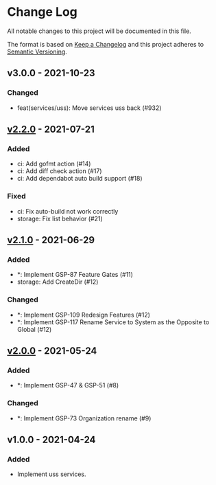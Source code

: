 # Change Log

All notable changes to this project will be documented in this file.

The format is based on [Keep a Changelog](https://keepachangelog.com/)
and this project adheres to [Semantic Versioning](https://semver.org/).

## v3.0.0 - 2021-10-23

### Changed

- feat(services/uss): Move services uss back (#932)

## [v2.2.0] - 2021-07-21

### Added

- ci: Add gofmt action (#14)
- ci: Add diff check action (#17)
- ci: Add dependabot auto build support (#18)

### Fixed

- ci: Fix auto-build not work correctly
- storage: Fix list behavior (#21)

## [v2.1.0] - 2021-06-29

### Added

- *: Implement GSP-87 Feature Gates (#11)
- storage: Add CreateDir (#12)

### Changed

- *: Implement GSP-109 Redesign Features (#12)
- *: Implement GSP-117 Rename Service to System as the Opposite to Global (#12)

## [v2.0.0] - 2021-05-24

### Added

- *: Implement GSP-47 & GSP-51 (#8)

### Changed

- *: Implement GSP-73 Organization rename (#9)

## v1.0.0 - 2021-04-24

### Added

- Implement uss services.

[v2.2.0]: https://github.com/beyondstorage/go-service-uss/compare/v2.1.0...v2.2.0
[v2.1.0]: https://github.com/beyondstorage/go-service-uss/compare/v2.0.0...v2.1.0
[v2.0.0]: https://github.com/beyondstorage/go-service-uss/compare/v1.0.0...v2.0.0
